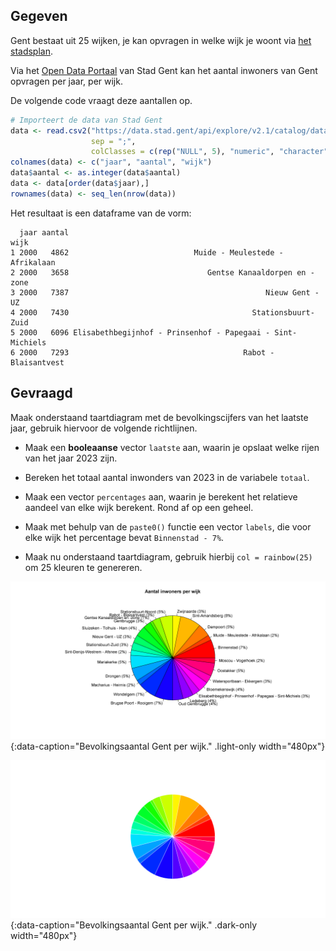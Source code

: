 ## Gegeven
Gent bestaat uit 25 wijken, je kan opvragen in welke wijk je woont via <a href="https://stad.gent/nl/stadsplan" target="_blank">het stadsplan</a>.

Via het <a href="https://data.stad.gent/explore/dataset/bevolkingsaantal-per-wijk-per-jaar-gent/table" target="_blank">Open Data Portaal</a> van Stad Gent kan het aantal inwoners van Gent opvragen per jaar, per wijk.

De volgende code vraagt deze aantallen op.
```R
# Importeert de data van Stad Gent
data <- read.csv2("https://data.stad.gent/api/explore/v2.1/catalog/datasets/bevolkingsaantal-per-wijk-per-jaar-gent/exports/csv",
                  sep = ";",
                  colClasses = c(rep("NULL", 5), "numeric", "character", "NULL","character", rep("NULL", 2)) )
colnames(data) <- c("jaar", "aantal", "wijk")
data$aantal <- as.integer(data$aantal)
data <- data[order(data$jaar),]
rownames(data) <- seq_len(nrow(data))
```

Het resultaat is een dataframe van de vorm:

```
  jaar aantal                                                       wijk
1 2000   4862                            Muide - Meulestede - Afrikalaan
2 2000   3658                               Gentse Kanaaldorpen en -zone
3 2000   7387                                            Nieuw Gent - UZ
4 2000   7430                                         Stationsbuurt-Zuid
5 2000   6096 Elisabethbegijnhof - Prinsenhof - Papegaai - Sint-Michiels
6 2000   7293                                       Rabot - Blaisantvest
```

## Gevraagd

Maak onderstaand taartdiagram met de bevolkingscijfers van het laatste jaar, gebruik hiervoor de volgende richtlijnen.

- Maak een **booleaanse** vector `laatste` aan, waarin je opslaat welke rijen van het jaar 2023 zijn.
- Bereken het totaal aantal inwonders van 2023 in de variabele `totaal`.
- Maak een vector `percentages` aan, waarin je berekent het relatieve aandeel van elke wijk berekent. Rond af op een geheel.
- Maak met behulp van de `paste0()` functie een vector `labels`, die voor elke wijk het percentage bevat `Binnenstad - 7%`.

- Maak nu onderstaand taartdiagram, gebruik hierbij `col = rainbow(25)` om 25 kleuren te genereren.

![Bevolkingsaantal Gent per wijk.](media/plot.png "Bevolkingsaantal Gent per wijk."){:data-caption="Bevolkingsaantal Gent per wijk." .light-only width="480px"}

![Bevolkingsaantal Gent per wijk.](media/plot_dark.png "Bevolkingsaantal Gent per wijk."){:data-caption="Bevolkingsaantal Gent per wijk." .dark-only width="480px"}
